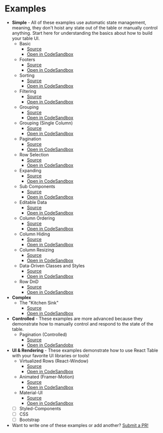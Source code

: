# Examples

- **Simple** - All of these examples use automatic state management, meaning, they don't hoist any state out of the table or manually control anything. Start here for understanding the basics about how to build your table UI.
  - Basic
    - [Source](https://github.com/tannerlinsley/react-table/tree/master/examples/basic)
    - [Open in CodeSandbox](https://codesandbox.io/s/github/tannerlinsley/react-table/tree/master/examples/basic)
  - Footers
    - [Source](https://github.com/tannerlinsley/react-table/tree/master/examples/footers)
    - [Open in CodeSandbox](https://codesandbox.io/s/github/tannerlinsley/react-table/tree/master/examples/footers)
  - Sorting
    - [Source](https://github.com/tannerlinsley/react-table/tree/master/examples/sorting)
    - [Open in CodeSandbox](https://codesandbox.io/s/github/tannerlinsley/react-table/tree/master/examples/sorting)
  - Filtering
    - [Source](https://github.com/tannerlinsley/react-table/tree/master/examples/filtering)
    - [Open in CodeSandbox](https://codesandbox.io/s/github/tannerlinsley/react-table/tree/master/examples/filtering)
  - Grouping
    - [Source](https://github.com/tannerlinsley/react-table/tree/master/examples/grouping)
    - [Open in CodeSandbox](https://codesandbox.io/s/github/tannerlinsley/react-table/tree/master/examples/grouping)
  - Grouping (Single Column)
    - [Source](https://github.com/tannerlinsley/react-table/tree/master/examples/grouping-column)
    - [Open in CodeSandbox](https://codesandbox.io/s/github/tannerlinsley/react-table/tree/master/examples/grouping-column)
  - Pagination
    - [Source](https://github.com/tannerlinsley/react-table/tree/master/examples/pagination)
    - [Open in CodeSandbox](https://codesandbox.io/s/github/tannerlinsley/react-table/tree/master/examples/pagination)
  - Row Selection
    - [Source](https://github.com/tannerlinsley/react-table/tree/master/examples/row-selection)
    - [Open in CodeSandbox](https://codesandbox.io/s/github/tannerlinsley/react-table/tree/master/examples/row-selection)
  - Expanding
    - [Source](https://github.com/tannerlinsley/react-table/tree/master/examples/expanding)
    - [Open in CodeSandbox](https://codesandbox.io/s/github/tannerlinsley/react-table/tree/master/examples/expanding)
  - Sub Components
    - [Source](https://github.com/tannerlinsley/react-table/tree/master/examples/sub-components)
    - [Open in CodeSandbox](https://codesandbox.io/s/github/tannerlinsley/react-table/tree/master/examples/sub-components)
  - Editable Data
    - [Source](https://github.com/tannerlinsley/react-table/tree/master/examples/editable-data)
    - [Open in CodeSandbox](https://codesandbox.io/s/github/tannerlinsley/react-table/tree/master/examples/editable-data)
  - Column Ordering
    - [Source](https://github.com/tannerlinsley/react-table/tree/master/examples/column-ordering)
    - [Open in CodeSandbox](https://codesandbox.io/s/github/tannerlinsley/react-table/tree/master/examples/column-ordering)
  - Column Hiding
    - [Source](https://github.com/tannerlinsley/react-table/tree/master/examples/column-hiding)
    - [Open in CodeSandbox](https://codesandbox.io/s/github/tannerlinsley/react-table/tree/master/examples/column-hiding)
  - Column Resizing
    - [Source](https://github.com/tannerlinsley/react-table/tree/master/examples/column-resizing)
    - [Open in CodeSandbox](https://codesandbox.io/s/github/tannerlinsley/react-table/tree/master/examples/column-resizing)
  - Data-Driven Classes and Styles
    - [Source](https://github.com/tannerlinsley/react-table/tree/master/examples/data-driven-classes-and-styles)
    - [Open in CodeSandbox](https://codesandbox.io/s/github/tannerlinsley/react-table/tree/master/examples/data-driven-classes-and-styles)
  - Row DnD
    - [Source](https://github.com/tannerlinsley/react-table/tree/master/examples/row-dnd)
    - [Open in CodeSandbox](https://codesandbox.io/s/github/tannerlinsley/react-table/tree/master/examples/row-dnd)
- **Complex**
  - The "Kitchen Sink"
    - [Source](https://github.com/tannerlinsley/react-table/tree/master/examples/kitchen-sink)
    - [Open in CodeSandbox](https://codesandbox.io/s/github/tannerlinsley/react-table/tree/master/examples/kitchen-sink)
- **Controlled** - These examples are more advanced because they demonstrate how to manually control and respond to the state of the table.
  - Pagination (Controlled)
    - [Source](https://github.com/tannerlinsley/react-table/tree/master/examples/pagination-controlled)
    - [Open in CodeSandobx](https://codesandbox.io/s/github/tannerlinsley/react-table/tree/master/examples/pagination-controlled)
- **UI & Rendering** - These examples demonstrate how to use React Table with your favorite UI libraries or tools!
  - Virtualized Rows (React-Window)
    - [Source](https://github.com/tannerlinsley/react-table/tree/master/examples/virtualized-rows)
    - [Open in CodeSandbox](https://codesandbox.io/s/github/tannerlinsley/react-table/tree/master/examples/virtualized-rows)
  - Animated (Framer-Motion)
    - [Source](https://github.com/tannerlinsley/react-table/tree/master/examples/animated-framer-motion)
    - [Open in CodeSandbox](https://codesandbox.io/s/github/tannerlinsley/react-table/tree/master/examples/animated-framer-motion)
  - Material-UI
    - [Source](https://github.com/tannerlinsley/react-table/tree/master/examples/material-UI-components)
    - [Open in CodeSandbox](https://codesandbox.io/s/github/tannerlinsley/react-table/tree/master/examples/material-UI-components)
  - [ ] Styled-Components
  - [ ] CSS
  - [ ] Bootstrap
- Want to write one of these examples or add another? [Submit a PR!](https://github.com/tannerlinsley/react-table/compare)
